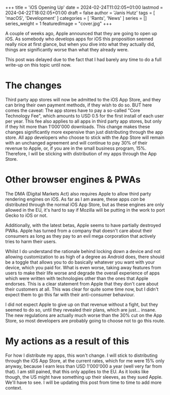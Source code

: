 +++
title = 'iOS Opening Up'
date = 2024-02-24T11:02:05+01:00
lastmod = 2024-04-22T18:02:05+01:00
draft = false
author = 'Janis Hutz'
tags = [ 'macOS', 'Development' ]
categories = [ 'Rants', 'News' ]
series = []
series_weight = 1
featuredImage = "cover.jpg"
+++

A couple of weeks ago, Apple announced that they are going to open up iOS. As somebody who develops apps for iOS this proposition seemed really nice at first glance, but when you dive into what they actually did, things are significantly worse than what they already were. 

This post was delayed due to the fact that I had barely any time to do a full write-up on this topic until now.

# The changes
Third party app stores will now be admitted to the iOS App Store, and they can bring their own payment methods, if they wish to do so. BUT here comes the caveat: The app stores have to pay a so-called "Core Technology Fee", which amounts to USD 0.5 for the first install of each user per year. This fee also applies to all apps in third party app stores, but only if they hit more than 1'000'000 downloads. This change makes these changes significantly more expensive than just distributing through the app store. All app developers who choose to stick with the App Store will remain with an unchanged agreement and will continue to pay 30% of their revenue to Apple, or, if you are in the small business program, 15%. Therefore, I will be sticking with distribution of my apps through the App Store. 

# Other browser engines & PWAs
The DMA (Digital Markets Act) also requires Apple to allow third party rendering engines on iOS. As far as I am aware, these apps *can* be distributed through the normal iOS App Store, but as these engines are only allowed in the EU, it's hard to say if Mozilla will be putting in the work to port Gecko to iOS or not. 

Additionally, with the latest betas, Apple seems to have partially destroyed PWAs. Apple has turned from a company that doesn't care about their consumers as long as they pay to an evil mega corporation that actively tries to harm their users. 

Whilst I do understand the rationale behind locking down a device and not allowing customization to as high of a degree as Android does, there should be a toggle that allows you to do basically whatever you want with your device, which you paid for. What is even worse, taking away features from users to make their life worse and degrade the overall experience of apps which were written with technologies other than the ones that Apple endorses. This is a clear statement from Apple that they don't care about their customers at all. This was clear for quite some time now, but I didn't expect them to go this far with their anti-consumer behaviour.

I did not expect Apple to give up on that revenue without a fight, but they seemed to do so, until they revealed their plans, which are just... insane. The new regulations are actually much worse than the 30% cut on the App Store, so most developers are probably going to choose not to go this route. 


# My actions as a result of this
For how I distribute my apps, this won't change. I will stick to distributing through the iOS App Store, at the current rates, which for me were 15% only anyway, because I earn less than USD 1'000'000 a year (well very far from that). I am still pained, that this only applies to the EU. As it looks like though, the US might have something up their sleeves, as they sued Apple. We'll have to see. I will be updating this post from time to time to add more context.